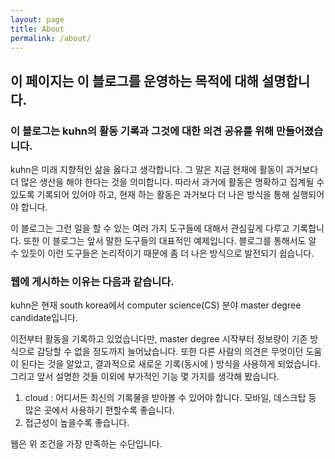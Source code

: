 ```yaml
---
layout: page
title: About
permalink: /about/
---
```

## 이 페이지는 이 블로그를 운영하는 목적에 대해 설명합니다.

### 이 블로그는 kuhn의 활동 기록과 그것에 대한 의견 공유를 위해 만들어졌습니다.

kuhn은 미래 지향적인 삶을 옳다고 생각합니다. 그 말은 지금 현재에 활동이 과거보다 더 많은 생산을 해야 한다는 것을 의미합니다. 따라서 과거에 활동은 명확하고 집계될 수 있도록 기록되어 있어야 하고, 현재 하는 활동은 과거보다 더 나은 방식을 통해 실행되어야 합니다.

이 블로그는 그런 일을 할 수 있는 여러 가지 도구들에 대해서 관심깊게 다루고 기록합니다. 또한 이 블로그는 앞서 말한 도구들의 대표적인 예제입니다. 블로그를 통해서도 알 수 있듯이 이런 도구들은 논리적이기 때문에 좀 더 나은 방식으로 발전되기 쉽습니다.

### 웹에 게시하는 이유는 다음과 같습니다.
kuhn은 현재 south korea에서 computer science(CS) 분야 master degree candidate입니다.

이전부터 활동을 기록하고 있었습니다만, master degree 시작부터 정보량이 기존 방식으로 감당할 수 없을 정도까지 늘어났습니다. 또한 다른 사람의 의견은 무엇이던 도움이 된다는 것을 알았고, 결과적으로 새로운 기록(동시에 ) 방식을 사용하게 되었습니다. 그리고 앞서 설명한 것들 이외에 부가적인 기능 몇 가지를 생각해 봤습니다. 

1. cloud : 어디서든 최신의 기록물을 받아볼 수 있어야 합니다. 모바일, 데스크탑 등 많은 곳에서 사용하기 편할수록 좋습니다.
2. 접근성이 높을수록 좋습니다.

웹은 위 조건을 가장 만족하는 수단입니다.

